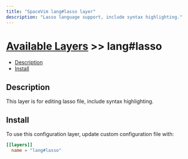 ```yaml
---
title: "SpaceVim lang#lasso layer"
description: "Lasso language support, include syntax highlighting."
---
```


# [Available Layers](../../) >> lang#lasso

<!-- vim-markdown-toc GFM -->

- [Description](#description)
- [Install](#install)

<!-- vim-markdown-toc -->

## Description

This layer is for editing lasso file, include syntax highlighting.

## Install

To use this configuration layer, update custom configuration file with:

```toml
[[layers]]
  name = "lang#lasso"
```

